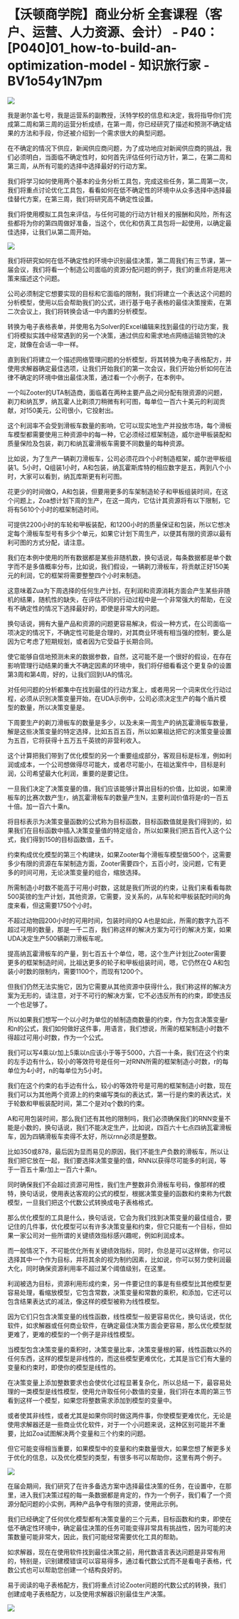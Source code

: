 # 【沃顿商学院】商业分析 全套课程（客户、运营、人力资源、会计） - P40：[P040]01_how-to-build-an-optimization-model - 知识旅行家 - BV1o54y1N7pm

![](img/678ce13004703d468f2fe42f11211616_0.png)

我是谢尔盖七号，我是运营系的副教授，沃特学校的信息和决定，我将指导你们完成第二周和第三周的运营分析成绩，在第一周，你已经研究了描述和预测不确定结果的方法和手段，你还被介绍到一个需求很大的典型问题。

在不确定的情况下供应，新闻供应商问题，为了成功地应对新闻供应商的挑战，我们必须明白，当面临不确定性时，如何首先评估任何行动方针，第二，在第二周和第三周，从所有可能的选择中选择最好的行动方案。

我们将学习如何使用两个基本的业务分析工具包，完成这些任务，第二周第一次，我们将重点讨论优化工具包，看看如何在低不确定性的环境中从众多选择中选择最佳替代方案，在第三周，我们将研究高不确定性设置。

我们将使用模拟工具包来评估，与任何可能的行动方针相关的报酬和风险，所有这些都将为你的第四周做好准备，当这个，优化和仿真工具包将一起使用，以确定最佳选择，让我们从第二周开始。

![](img/678ce13004703d468f2fe42f11211616_2.png)

我们将研究如何在低不确定性的环境中识别最佳决策，第二周我们有三节课，第一届会议，我们将看一个制造公司面临的资源分配问题的例子，我们的重点将是用决策来描述这个问题。

公司必须制定它想要实现的目标和它面临的限制，我们将建立一个表达这个问题的分析模型，使用以后会帮助我们的公式，进行基于电子表格的最佳决策搜索，在第二次会议上，我们将转换会话一中内置的分析模型。

转换为电子表格表单，并使用名为Solver的Excel编辑来找到最佳的行动方案，我们将模拟实践中经常遇到的另一个决策，通过供应和需求地点网络运输货物的决定，就像在会话一中一样。

直到我们将建立一个描述网络管理问题的分析模型，将其转换为电子表格配方，并使用求解器确定最佳选项，让我们开始我们的第一次会议，我们开始分析如何在法律不确定的环境中做出最佳决策，通过看一个小例子，在本例中。

一个叫Zooter的UTA制造商，面临着在两种主要产品之间分配有限资源的问题，剃刀和纳瓦罗，纳瓦霍人比剃须刀稍微有利可图，每单位一百六十美元的利润贡献，对150美元，公司很小，它投射出。

这个利润率不会受到滑板车数量的影响，它可以现实地生产并投放市场，每个滑板车模型都需要使用三种资源中的每一种，它必须经过框架制造，威尔逊甲板装配和质量保险及包装，剃刀和纳瓦霍滑板车需要不同数量的每种资源。

比如说，为了生产一辆剃刀滑板车，公司必须花四个小时制造框架，威尔逊甲板组装1。5小时，Q组装1小时，A和包装，纳瓦霍斯库特的相应数字是五，两到八个小时，大家可以看到，纳瓦库斯更有利可图。

花更少的时间做Q，A和包装，但要用更多的车架制造轮子和甲板组装时间，在这个问题上，Zoa想计划下周的生产，在这一周内，它估计其资源将有以下限制，它将有5610个小时的框架制造时间。

可提供2200小时的车轮和甲板装配，和1200小时的质量保证和包装，所以它想决定每个滑板车型号有多少个单元，如果它计划下周生产，以便其有限的资源以最有利可图的方式分配，请注意。

我们在本例中使用的所有数据都是某些非随机数，换句话说，每条数据都是单个数字而不是多值概率分布，比如说，我们假设，一辆剃刀滑板车，将贡献正好150美元的利润，它的框架将需要整整四个小时来制造。

这意味着Zua为下周选择的任何生产计划，在利润和资源消耗方面会产生某些非随机的结果，随机性的缺失，在评估不同的行动过程中是一个非常强大的帮助，在没有不确定性的情况下选择最好的，即使是非常大的问题。

换句话说，拥有大量产品和资源的问题更容易解决，假设一种方式，在公司面临一项决定的情况下，不确定性可能是合理的，对其商业环境有相当强的控制，要么是因为它考虑了短期规划，或者因为它受益于长期合同。

使它能够自信地预测未来的数据参数，自然，这可能不是一个很好的假设，在存在影响管理行动结果的重大不确定因素的环境中，我们将仔细看看这个更复杂的设置第3周和第4周，好的，让我们回到UA的情况。

对任何问题的分析都集中在找到最佳的行动方案上，或者用另一个词来优化行动过程，必须从识别决策变量开始，在UDA示例中，公司必须决定生产的每个盾片模型的数量，所以决策变量是。

下周要生产的剃刀滑板车的数量是多少，以及未来一周生产的纳瓦霍滑板车数量，解是这些决策变量的特定选择，比如五百五百，所以如果祖达把它的决策变量设置为五百，它将获得十五万五千英镑的非营利收入。

这个计算把我们带到了优化模型的另一个重要组成部分，客观目标是标准，例如利润或成本，一个公司想做得尽可能大，或者尽可能小，在祖达案件中，目标是利润，公司希望最大化利润，重要的是要记住。

一旦我们决定了决策变量的值，我们应该能够计算出目标的价值，比如说，如果滑板车的比赛次数产生r，纳瓦霍滑板车的数量产生N，主要利润价值将是r的一百五十倍。加一百六十乘n。

将目标表示为决策变量函数的公式称为目标函数，目标函数值就是我们得到的，如果我们在目标函数中插入决策变量值的特定组合，所以如果我们把五百代入这个公式，我们得到150的目标函数值，五千。

约束构成优化模型的第三个构建块，如果Zooter每个滑板车模型做500个，这需要多少有限的资源在车架制造方面，Zooter需要四个，五百小时，没问题，它有更多的时间可用，无论决策变量的组合，缩放选择。

所需制造小时数不能高于可用小时数，这就是我们所说的约束，让我们来看看每款500英镑的生产计划，其他资源，它需要，没关系的，从车轮和甲板装配时间的角度来看，但这需要1750个小时。

不超过动物园200小时的可用时间，包装时间的Q A也是如此，所需的数字九百不超过可用的数量，那是一千二百，我们称这样的解决方案为可行的解决方案，如果UDA决定生产500辆剃刀滑板车呢。

提高纳瓦霍滑板车的产量，到七百五十个单位，嗯，这个生产计划比Zooter需要更多的框架制造时间，比祖达更多的轮子和甲板组装时间，嗯，它仍然在Q A和包装小时数的限制内，需要1100个，而现有1200个。

但我们仍然无法实施它，因为它需要从其他资源中获得什么，我们称这样的解决方案为无形的，请注意，对于不可行的解决方案，它不必违反所有的约束，即使违反一个也足够了。

所以如果我们想写一个以小时为单位的帧制造商数量的约束，作为包含决策变量r和n的公式，我们如何做好这件事，用语言，我们想说，所需的框架制造小时数不得超过可用小时数，作为一个公式。

我们可以写4乘以r加上5乘以n应该小于等于5000，六百一十条，我们在这个约束的左手边有什么，较小的等效符号是任何一对RNN所需的框架制造小时数，r的每单位为4小时，n的每单位为5小时。

我们在这个约束的右手边有什么，较小的等效符号是可用的框架制造小时数，现在我们可以为其他两个资源上的约束编写类似的表达式，第一行是约束的表达式，关于轮数和甲板装配时间，第二个是对q个数的约束。

A和可用包装时间，那么我们还有其他的限制吗，我们必须确保我们的RNN变量不能是小数的，换句话说，我们不能决定生产，比如说，四百六十七点四纳瓦霍滑板车，因为四辆滑板车卖得不太好，所以rnn必须是整数。

比如350或878，最后因为显而易见的原因，我们不能生产负数的滑板车，所以让我们把它放在一起，我们要选择决策变量的值，RNN以获得尽可能多的利润，等于一百五十乘r加上一百六十乘n。

同时确保我们不会超过资源可用性，我们生产整数非负滑板车号码，像那样的模特，换句话说，使用表达客观的公式的模型，根据决策变量的函数和约束称为代数模型，一旦我们把这个代数公式转换成电子表格格式。

那么优化模型的工具是什么，换句话说，它会为我们找到决策变量的最佳组合，要记住的几件事，优化模型可以有许多决策变量和约束，但它只能有一个目标，但如果一家公司对一些所谓的关键绩效指标感兴趣呢，例如利润成本。

而一般情况下，不可能优化所有关键绩效指标，同时，你总是可以这样做，你可以选择其中一个作为目标，并将其余的视为制约因素，比如说，你可以努力使利润最大化，同时确保资源利用率不超过某个阈值级别，在这里。

利润被选为目标，资源利用形成约束，另一件要记住的事是有些模型比其他模型更容易处理，看缩放模型，它包含常数，决策变量和常数的乘积，和添加，它还可以包含结果表达式的减法，像这样的模型被称为线性模型。

因为它们只包含决策变量的线性函数，线性模型一般更容易优化，换句话说，优化软件，如求解器或任何商业软件，在确定最佳决策方面会更容易，那么优化模型就更难了，更难的模型的一个例子是非线性模型。

当模型包含决策变量的乘积时，决策变量比率，决策变量根的幂，线性函数以外的任何东西，这样的模型是非线性的，而这些模型更难优化，尤其是当它们有大量的变量和约束时，即使你的模型是线性的。

在决策变量上添加整数要求也会使优化过程显著复杂化，所以总结一下，最容易处理的一类模型是线性模型，使用允许取任何小数值的变量，我们将在本周的第三节看到这样一个模型，如果您将整数需求添加到模型的变量中。

或者使其非线性，或者尤其是如果你同时做这两件事，你使模型更难优化，无论是使用求解器还是一些商业优化软件，对于一个小问题来说，这种区别可能并不重要，比如Zoa试图解决两个变量和三个约束的问题。

但它可能变得相当重要，如果模型中的变量和约束数量很大，如果您想了解更多关于优化的信息，以及优化模型的类型，有很多书可以帮助你，这里有两个例子。

![](img/678ce13004703d468f2fe42f11211616_4.png)

在届会期间，我们研究了在许多备选方案中选择最佳决策的任务，在设置中，在那里，进入我们决策过程的每一条数据都是肯定的，作为一个例子，我们看了一个资源分配问题的小实例，两种产品争夺有限的资源，使用此示例。

我们已经确定了任何优化模型都有决策变量的三个元素，目标函数和约束，即使在低不确定性环境中，确定最佳决策的任务可能变得非常具有挑战性，因为可能的决策数量可能非常大，因此，我们可能经常需要优化工具的帮助。

如求解器，现在在使用软件找到最佳决策之前，用代数语言表达问题是非常有用的，特别是，识别建模错误可以容易得多，通过看代数公式而不是看电子表格，代数公式也可以帮助您创建一个结构良好的。

易于阅读的电子表格配方，我们将重点讨论Zooter问题的代数公式的转换，我们创建成电子表格配方，以及使用求解器识别最佳生产决策。

![](img/678ce13004703d468f2fe42f11211616_6.png)
